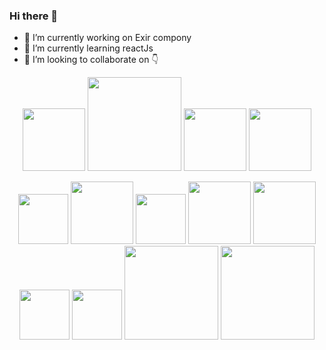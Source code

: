 ### Hi there 👋

<!--
**hassanKhademi/hassanKhademi** is a ✨ _special_ ✨ repository because its `README.md` (this file) appears on your GitHub profile.

Here are some ideas to get you started:

- 🔭 I’m currently working on Exir compony...
- 🌱 I’m currently learning ...
- 👯 I’m looking to collaborate on ...
- 🤔 I’m looking for help with ...
- 💬 Ask me about ...
- 📫 How to reach me: ...
- 😄 Pronouns: ...
- ⚡ Fun fact: ...
-->

- 🔭 I’m currently working on Exir compony
- 🌱 I’m currently learning reactJs
- 👯 I’m looking to collaborate on 👇

<p align="center">
 <img src="https://upload.wikimedia.org/wikipedia/commons/thumb/d/d9/Node.js_logo.svg/440px-Node.js_logo.svg.png" width="100" />
 <img src="https://transang.me/content/images/size/w2000/2019/11/ExpressJS.png"  width="150"/>
 <img src="https://docs.nestjs.com/assets/logo-small.svg" width="100" /> 
 <img src="https://dotnet.microsoft.com/static/images/redesign/downloads-dot-net-core.svg?v=U_8I9gzFF2Cqi5zUNx-kHJuou_BWNurkhN_kSm3mCmo" width="100" />
</p>

<p align="center" >
<img src="https://upload.wikimedia.org/wikipedia/commons/thumb/9/99/Unofficial_JavaScript_logo_2.svg/197px-Unofficial_JavaScript_logo_2.svg.png" width="80" />
 <img src="https://github.com/angular/angular/raw/master/aio/src/assets/images/logos/angular/angular.png" width="100" />
 <img src="https://upload.wikimedia.org/wikipedia/commons/thumb/4/4c/Typescript_logo_2020.svg/128px-Typescript_logo_2020.svg.png" width="80" />
 <img src="https://upload.wikimedia.org/wikipedia/commons/thumb/9/93/MongoDB_Logo.svg/250px-MongoDB_Logo.svg.png" width="100" />
 <img src="https://upload.wikimedia.org/wikipedia/en/thumb/6/6b/Redis_Logo.svg/400px-Redis_Logo.svg.png" width="100" />
<!--
<img src="https://upload.wikimedia.org/wikipedia/commons/thumb/6/61/HTML5_logo_and_wordmark.svg/240px-HTML5_logo_and_wordmark.svg.png" width="40" />
<img src="https://upload.wikimedia.org/wikipedia/commons/thumb/d/d5/CSS3_logo_and_wordmark.svg/240px-CSS3_logo_and_wordmark.svg.png" width="30" />
-->
 <img src="https://upload.wikimedia.org/wikipedia/commons/thumb/b/b2/Bootstrap_logo.svg/440px-Bootstrap_logo.svg.png" width="80" />
 <img src="https://upload.wikimedia.org/wikipedia/commons/thumb/9/96/Sass_Logo_Color.svg/220px-Sass_Logo_Color.svg.png" width="80" />
 <img src="https://upload.wikimedia.org/wikipedia/commons/thumb/a/a7/React-icon.svg/220px-React-icon.svg.png" width="150" />
 <img src="https://upload.wikimedia.org/wikipedia/commons/thumb/8/8e/Nextjs-logo.svg/220px-Nextjs-logo.svg.png" width="150" />  
 
 <!--read document then read documnet then read document then write code -->
